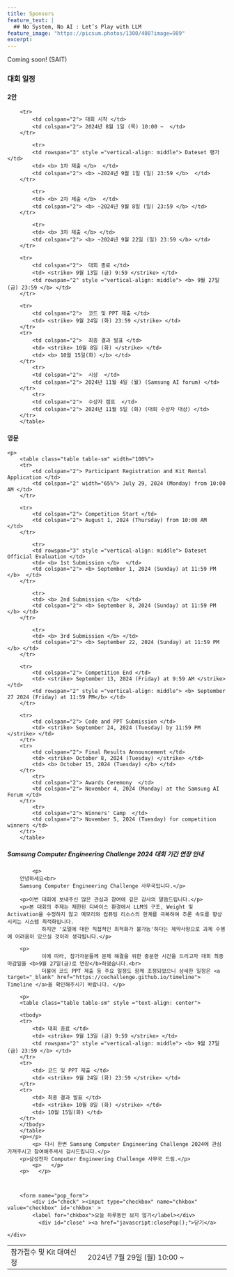 ```yaml
---
title: Sponsors
feature_text: |
  ## No System, No AI : Let’s Play with LLM
feature_image: "https://picsum.photos/1300/400?image=989"
excerpt:
---
```


Coming soon!
(SAIT)

### 대회 일정
<!--
#### 1안      
<p></p>

|참가접수 및 Kit 대여신청     |2024년 7월 29일 (월) 10:00 ~ |
|대회 시작         |2024년 8월 1일 (목) 10:00 ~ |
|**Dataset 평가 1차 제출** | **~2024년 9월 1일 (일) 23:59** |
|**Dataset 평가 2차 제출** | **~2024년 9월 8일 (목) 23:59** |
|**Dataset 평가 3차 제출** | **~2024년 9월 22일 (목) 23:59** |
|대회 종료         |~~2024년 9월 13일 (금) 9:59~~  &rarr; **2024년 9월 27일 (금) 23:59** |
|코드 및 PPT 제출  |~~2024년 9월 24일 (화) 23:59~~ &rarr; **2024년 9월 27일 (금) 23:59** |
|최종 결과 발표    |~~2024년 10월 8일 (화)~~  &rarr; **2024년 10월 15일 (화)** |
|시상              |2024년 11월 4일 (월) (Samsung AI forum) |
|수상자 캠프       |2024년 11월 5일 (화) (대회 수상자 대상) |

<br>
-->

#### 2안
<p>
  		<table class="table table-sm" width="100%">
		<tr>
   			<td colspan="2"> 참가접수 및 Kit 대여신청 </td> 
			<td colspan="2" width="65%"> 2024년 7월 29일 (월) 10:00 ~ </td> 
   		</tr>	
			
   		<tr>
   			<td colspan="2"> 대회 시작 </td>
			<td colspan="2"> 2024년 8월 1일 (목) 10:00 ~  </td>
   		</tr>

      		<tr>
			<td rowspan="3" style ="vertical-align: middle"> Dateset 평가 </td>
   			<td> <b> 1차 제출 </b>  </td> 
			<td colspan="2"> <b> ~2024년 9월 1일 (일) 23:59 </b>  </td> 
   		</tr>	

        	<tr>
   			<td> <b> 2차 제출 </b>  </td> 
			<td colspan="2"> <b> ~2024년 9월 8일 (일) 23:59 </b> </td> 
   		</tr>	

        	<tr>
   			<td> <b> 3차 제출 </b> </td>
			<td colspan="2"> <b> ~2024년 9월 22일 (일) 23:59 </b> </td>
   		</tr>
     
  		<tr>
			<td colspan="2">  대회 종료 </td>
			<td> <strike> 9월 13일 (금) 9:59 </strike> </td>
   			<td rowspan="2" style ="vertical-align: middle"> <b> 9월 27일(금) 23:59 </b> </td> 
 		</tr>	
   
   		<tr>
   			<td colspan="2">  코드 및 PPT 제출 </td> 
			<td> <strike> 9월 24일 (화) 23:59 </strike> </td> 
 		</tr>	
   		<tr>
   			<td colspan="2">  최종 결과 발표 </td> 
			<td> <strike> 10월 8일 (화) </strike> </td> 
   			<td> <b> 10월 15일(화) </b> </td> 
 		</tr>
      		<tr>
   			<td colspan="2">  시상  </td> 
			<td colspan="2"> 2024년 11월 4일 (월) (Samsung AI forum) </td> 
   		</tr>	
     		<tr>
   			<td colspan="2">  수상자 캠프  </td> 
			<td colspan="2"> 2024년 11월 5일 (화) (대회 수상자 대상) </td> 
   		</tr>
  		</table>

#### 영문
	<p>
  		<table class="table table-sm" width="100%">
		<tr>
   			<td colspan="2"> Participant Registration and Kit Rental Application </td> 
			<td colspan="2" width="65%"> July 29, 2024 (Monday) from 10:00 AM </td> 
   		</tr>	
			
   		<tr>
   			<td colspan="2"> Competition Start </td>
			<td colspan="2"> August 1, 2024 (Thursday) from 10:00 AM  </td>
   		</tr>

      		<tr>
			<td rowspan="3" style ="vertical-align: middle"> Dateset Official Evaluation </td>
   			<td> <b> 1st Submission </b>  </td> 
			<td colspan="2"> <b> September 1, 2024 (Sunday) at 11:59 PM </b>  </td> 
   		</tr>	

        	<tr>
   			<td> <b> 2nd Submission </b>  </td> 
			<td colspan="2"> <b> September 8, 2024 (Sunday) at 11:59 PM  </b> </td> 
   		</tr>	

        	<tr>
   			<td> <b> 3rd Submission </b> </td>
			<td colspan="2"> <b> September 22, 2024 (Sunday) at 11:59 PM </b> </td>
   		</tr>
     
  		<tr>
			<td colspan="2"> Competition End </td>
			<td> <strike> September 13, 2024 (Friday) at 9:59 AM </strike> </td>
   			<td rowspan="2" style ="vertical-align: middle"> <b> September 27 2024 (Friday) at 11:59 PM</b> </td> 
 		</tr>	
   
   		<tr>
   			<td colspan="2"> Code and PPT Submission </td> 
			<td> <strike> September 24, 2024 (Tuesday) by 11:59 PM </strike> </td> 
 		</tr>	
   		<tr>
   			<td colspan="2"> Final Results Announcement </td> 
			<td> <strike> October 8, 2024 (Tuesday) </strike> </td> 
   			<td> <b> October 15, 2024 (Tuesday) </b> </td> 
 		</tr>
      		<tr>
   			<td colspan="2"> Awards Ceremony  </td> 
			<td colspan="2"> November 4, 2024 (Monday) at the Samsung AI Forum </td> 
   		</tr>	
     		<tr>
   			<td colspan="2"> Winners' Camp  </td> 
			<td colspan="2"> November 5, 2024 (Tuesday) for competition winners </td> 
   		</tr>
  		</table>
    
<P> </P>    

<!--
#### 3안
<p>
  		<table class="table table-sm" width="100%">
		<tr>
   			<td colspan="2"> 참가접수 및 Kit 대여신청 </td> 
			<td colspan="2" width="65%"> 2024년 7월 29일 (월) 10:00 ~ </td> 
   		</tr>	
			
   		<tr>
   			<td colspan="2"> 대회 시작 </td>
			<td colspan="2"> 2024년 8월 1일 (목) 10:00 ~  </td>
   		</tr>

      		<tr>
			<td rowspan="3" style ="vertical-align: middle"> Dateset 평가 </td>
   			<td> <b> 1차 제출 </b>  </td> 
			<td colspan="2"> <b> ~2024년 9월 1일 (일) 23:59 </b>  </td> 
   		</tr>	

        	<tr>
   			<td> <b> 2차 제출 </b>  </td> 
			<td colspan="2"> <b> ~2024년 9월 8일 (일) 23:59 </b> </td> 
   		</tr>	

        	<tr>
   			<td> <b> 3차 제출 </b> </td>
			<td colspan="2"> <b> ~2024년 9월 22일 (일) 23:59 </b> </td>
   		</tr>
     
  		<tr>
			<td colspan="2">  대회 종료 </td>
			<td> <strike> 9월 13일 (금) 9:59</strike> &nbsp; &xrarr; &nbsp; <b>2024년 9월 27일 (금) 23:59</b>  </td>
   		
 		</tr>	
   
   		<tr>
   			<td colspan="2">  코드 및 PPT 제출 </td> 
			<td> <strike> 9월 24일 (화) 23:59</strike> &nbsp; &xrarr; &nbsp; <b>2024년 9월 27일 (금) 23:59</b>  </td> 
 		</tr>	
   		<tr>
   			<td colspan="2">  최종 결과 발표 </td> 
			<td> <strike> 10월 8일 (화)</strike> &nbsp; &xrarr; &nbsp; <b>2024년 10월 15일 (화) 23:59</b> </td> 
 		</tr>
      		<tr>
   			<td colspan="2">  시상  </td> 
			<td colspan="2"> 2024년 11월 4일 (월) (Samsung AI forum) </td> 
   		</tr>	
     		<tr>
   			<td colspan="2">  수상자 캠프  </td> 
			<td colspan="2"> 2024년 11월 5일 (화) (대회 수상자 대상) </td> 
   		</tr>
  		</table>
    

-->

<p></p>

<!-- layer popup content -->

<div class="layerPopup" id="layer_popup" style="visibility: visible;">
    <div class="layerBox">
        <h5 class="title">Samsung Computer Engineering Challenge 2024 대회 기간 연장 안내</h5>
        <div class="cont">
		
            <p>
	    안녕하세요<br>      
	    Samsung Computer Engineering Challenge 사무국입니다.</p>  
	   
	    <p>이번 대회에 보내주신 많은 관심과 참여에 깊은 감사의 말씀드립니다.</p>  
	    <p>본 대회의 주제는 제한된 디바이스 환경에서 LLM의 구조, Weight 및 Activation을 수정하지 않고 메모리와 컴퓨팅 리소스의 한계를 극복하여 추론 속도를 향상시키는 시스템 최적화입니다.         
               하지만 '모델에 대한 직접적인 최적화가 불가능'하다는 제약사항으로 과제 수행에 어려움이 있으실 것이라 생각됩니다.</p>  
            
	    <p>
               이에 따라, 참가자분들께 문제 해결을 위한 충분한 시간을 드리고자 대회 최종 마감일을 <b>9월 27일(금)로 연장</b>하였습니다.<br>  
               더불어 코드 PPT 제출 등 주요 일정도 함께 조정되었으니 상세한 일정은 <a target="_blank" href="https://cechallenge.github.io/timeline"> Timeline </a>을 확인해주시기 바랍니다. </p>

		<p>
  		<table class="table table-sm" style ="text-align: center">
    	
  		<tbody>
		<tr>
			<td> 대회 종료 </td> 
			<td> <strike> 9월 13일 (금) 9:59 </strike> </td>
   			<td rowspan="2" style ="vertical-align: middle"> <b> 9월 27일(금) 23:59 </b> </td> 
 		</tr>	
   		<tr>
   			<td> 코드 및 PPT 제출 </td> 
			<td> <strike> 9월 24일 (화) 23:59 </strike> </td>
 		</tr>	
   		<tr>
   			<td> 최종 결과 발표 </td> 
			<td> <strike> 10월 8일 (화) </strike> </td> 
   			<td> 10월 15일(화) </td> 
 		</tr>			
  		</tbody>
  		</table>
		<p></p>
            <p> 다시 한번 Samsung Computer Engineering Challenge 2024에 관심 가져주시고 참여해주셔서 감사드립니다.</p>   
	    <p>삼성전자 Computer Engineering Challenge 사무국 드림.</p>
            <p>   </p>
	    <p>   </p>
  
                 
         
        <form name="pop_form">
            <div id="check" ><input type="checkbox" name="chkbox" value="checkbox" id='chkbox' >
            <label for="chkbox">오늘 하루동안 보지 않기</label></div>
		      <div id="close" ><a href="javascript:closePop();">닫기</a>
		
	</div>  


